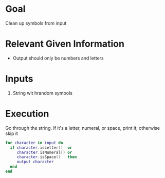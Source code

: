 # Goal
Clean up symbols from input

# Relevant Given Information
- Output should only be numbers and letters

# Inputs
1. String wit hrandom symbols

# Execution
Go through the string. If it's a letter, numeral, or space, print it; otherwise skip it

```lua
for character in input do
  if character.isLetter()  or
     character.isNumeral() or
     character.isSpace()   then
     output character
  end
end
```